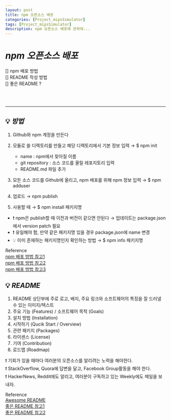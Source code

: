 ```yaml
---
layout: post
title: npm 오픈소스 배포
categories: [Project_mipsSimulator]
tags: [Project_mipsSimulator]
description: npm 오픈소스 배포에 관하여...
---
```


# **_npm 오픈소스 배포_**

[] npm 배포 방법  
[] README 작성 방법  
[] 좋은 README ?

<br><br/>

---

## 💡 **_방법_**

1. Github와 npm 계정을 만든다
2. 모듈로 쓸 디렉토리를 만들고 해당 디렉토리에서 기본 정보 입력 → $ npm init

   - name : npm에서 찾아질 이름
   - git repository : 소스 코드를 올릴 레포지토리 입력
   - README.md 파일 추가

3. 모든 소스 코드를 Github에 올리고, npm 배포를 위해 npm 정보 입력 → $ npm adduser
4. 업로드 → npm publish
5. 사용할 때 → $ npm install 패키지명

- ❗️ npm은 publish할 때 이전과 버전이 같으면 안된다 → 업데이트는 package.json에서 version patch 필요
- ❗️ 유일해야 함, 만약 같은 패키지명 있을 경우 package.json에 name 변경
- 💡 이미 존재하는 패키지명인지 확인하는 방법 → $ npm info 패키지명

Reference  
[npm 배포 방법 참고1](https://www.daleseo.com/js-npm-publish/)  
[npm 배포 방법 참고2](https://dev-yakuza.posstree.com/ko/share/deploy-npm-library/)  
[npm 배포 방법 참고3](https://sanghaklee.tistory.com/34)

## 💡 **_README_**

1. README 상단부에 주로 로고, 배지, 주요 링크와 소프트웨어의 특징을 잘 드러낼 수 있는 이미지/텍스트
2. 주요 기능 (Features) / 소프트웨어 목적 (Goals)
3. 설치 방법 (Installation)
4. 시작하기 (Qucik Start / Overview)
5. 관련 패키지 (Packages)
6. 라이센스 (License)
7. 기여 (Contribution)
8. 로드맵 (Roadmap)

❗️ 기회가 있을 때마다 여러분의 오픈소스를 알리려는 노력을 해야한다.  
❗️ StackOverflow, Quora에 답변을 달고, Facebook Group활동을 해야 한다.  
❗️ HackerNews, Reddit에도 알리고, 여러분이 구독하고 있는 Weekly에도 메일을 보내자.

Reference  
[Awesome README](https://github.com/matiassingers/awesome-readme)  
[좋은 README 참고1](https://medium.com/naver-fe-platform/flicking-readme-%EA%B0%9C%ED%8E%B8%EA%B8%B0-93bc1acbdfdd)  
[좋은 README 참고2](https://ui.toast.com/weekly-pick/ko_20180209)
